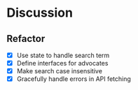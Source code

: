 # Discussion

## Refactor

- [X] Use state to handle search term
- [X] Define interfaces for advocates
- [X] Make search case insensitive
- [X] Gracefully handle errors in API fetching